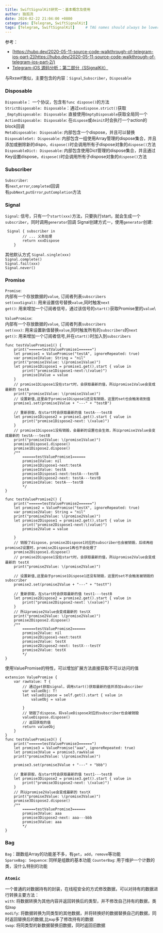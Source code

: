 ```yaml
---
title: SwiftSignalKit研究一：基本概念及使用
author: 独孤流
date: 2024-02-22 21:04:00 +0800
categories: [Telegram, SwiftSignalKit]
tags: [Telegram, SwiftSignalKit]     # TAG names should always be lowercase
---
```


参考：
- [https://hubo.dev/2020-05-11-source-code-walkthrough-of-telegram-ios-part-2](https://hubo.dev/2020-05-11-source-code-walkthrough-of-telegram-ios-part-2/)
- [Telegram-iOS 源码分析：第二部分（SSignalKit）](https://www.jianshu.com/p/887de98ae9f2)

与Rxswif类似，主要包含的内容：`Signal`,`Subscriber`，`Disposable`

### Disposable
`Disposable`： 一个协议，包含有`func dispose()`的方法\
`StrictDisposable: Disposable`：通过`xxdispose.strict()`获取\
`_EmptyDisposable: Disposable`: 直接使用`EmptyDisposable`获取全局同一个\
`ActionDisposable: Disposable`: 在`dispose`或`deinit`时会执行一个action的block回调\
`MetaDisposable: Disposable`: 内部包含一个dispose，并且可以替换\
`DisposableSet: Disposable`: 内部包含一组使用Array管理的dispose集合，并且添加或删除新的dispo，`dispose()`时会调用所有子dispose对象的`dispose()`方法\
`DisposableDict: Disposable`: 内部包含使用Dict管理的dispose集合，并且通过Key设置dispose，`dispose()`时会调用所有子dispose对象的`dispose()`方法

### Subscriber
`Subscriber`: \
有`next`,`error`,`completed`回调\
有`pubNext`,`putError`,`putCompletion`方法

### Signal
`Signal`: 信号，只有一个`start(xxx)`方法，只要执行start，就会生成一个`subscriber`，同时调用`generator`回调
Signal创建方式一，使用`generator`创建: 
```
 Signal { subscriber in
        // ... 义务处理
        return xxxDispose
    }
```
其他默认方式
`Signal.single(xxx)`\
`Signal.complete()`\
`Signal.fail(xxx)`\
`Signal.never()`


### Promise
`Promise`: \
内部有一个存放数据的`value`, 订阅者列表`subscribers`\
`set(xxxSignal)`: 用来设置信号替换`value`,同时触发`next`\
`get()`: 用来增加一个订阅者信号，通过该信号的`start()`获取Promise里的`value`\

`ValuePromise`: \
内部有一个存放数据的`value`, 订阅者列表`subscribers`\
`set(xxx)`: 用来设置新值替换`value`,同时触发所有的`subscribers`的`next`\
`get()`: 用来增加一个订阅者信号,并在`start()`时加入到`subscribers`
```
func testValuePromise1() {
    print("======testValuePromise1======")
    let promise1 = ValuePromise("testA", ignoreRepeated: true)
    var promise1Value: String = "nil"
    print("promise1Value: \(promise1Value)")
    let promise1Dispose1 = promise1.get().start { value in
        print("promise1Dispose1-next:\(value)")
        promise1Value = value
    }
    // promise1Dispose1没在start时，会获取最新的值，所以promise1Value会变成最新的 testA
    print("promise1Value: \(promise1Value)")
    // 设置新值,这里由于promise1Dispose1还没有销毁，这里的set也会触发收到值
    promise1.set(promise1Value + "---" + "testB")
    
    // 重新获取，在start时会获取最新的值 testA---testB
    let promise1Dispose2 = promise1.get().start { value in
        print("promise1Dispose2-next: \(value)")
    }
    // promise1Dispose1没有销毁，会最新的设置也会生效，所以promise1Value会变成最新的 testA---testB
    print("promise1Value: \(promise1Value)")
    promise1Dispose1.dispose()
    promise1Dispose2.dispose()
    /**
        ======testValuePromise1======
        promise1Value: nil
        promise1Dispose1-next:testA
        promise1Value: testA
        promise1Dispose1-next:testA---testB
        promise1Dispose2-next: testA---testB
        promise1Value: testA---testB
        */
}
    
func testValuePromise2() {
    print("======testValuePromise2======")
    let promise2 = ValuePromise("testX", ignoreRepeated: true)
    var promise2Value: String = "nil"
    print("promise2Value: \(promise2Value)")
    let promise2Dispose1 = promise2.get().start { value in
        print("promise2Dispose1-next:\(value)")
        promise2Value = value
        
    }
    // 销毁了dispose，promise2Dispose1对应的subscriber也会被销毁，后续再给promise2设置时，promise2Dispose1再也不会处理了
    promise2Dispose1.dispose()
    // promise2Dispose1没在start时，会获取最新的值，所以promise2Value会变成最新的 testX
    print("promise2Value: \(promise2Value)")
    
    // 设置新值,这里由于promise1Dispose1还没有销毁，这里的set不会触发被销毁的subscriber
    promise2.set(promise2Value + "---" + "testY")
    
    // 重新获取，在start时会获取最新的值 test1---testB
    let promise2Dispose2 = promise2.get().start { value in
        print("promise2Dispose2-next: \(value)")
    }
    // 所以promise2Value会变成最新的 testX
    print("promise2Value: \(promise2Value)")
    promise2Dispose2.dispose()
    /**
        ======testValuePromise2======
        promise2Value: nil
        promise2Dispose1-next:testX
        promise2Value: testX
        promise2Dispose2-next: testX---testY
        promise2Value: testX
        */
}
```
使用ValuePromise的特性，可以增加扩展方法直接获取不可以访问的值
```
extension ValuePromise {
    var rawValue: T {
        // 通过get获取signal，调用start()获取最新的值并添加subscriber
        var valueObj: T!
        let valueDispose = self.get().start { value in
            valueObj = value
            
        }
        // 销毁了dispose，将valueDispose对应的subscriber也会被销毁
        valueDispose.dispose()
        // 返回获取的值
        return valueObj
    }
}
func testValuePromise3() {
    print("======testValuePromise3======")
    let promise3 = ValuePromise("aaa", ignoreRepeated: true)
    let promise3Value = promise3.rawValue
    print("promise3Value: \(promise3Value)")
    
    promise3.set(promise3Value + "---" + "bbb")
    
    // 重新获取，在start时会获取最新的值 test1---testB
    let promise3Dispose2 = promise3.get().start { value in
        print("promise3Dispose2-next: \(value)")
    }
    // 所以promise2Value会变成最新的 testX
    print("promise3Value: \(promise3Value)")
    promise3Dispose2.dispose()
    /**
        ======testValuePromise3======
        promise3Value: aaa
        promise3Dispose2-next: aaa---bbb
        promise3Value: aaa
        */
}
```

### Bag
`Bag`：跟数组Array的功能差不多，有`get`，`add`，`remove`等功能\
`SparseBag: Sequence`: 同样是组数的基本功能
`CounterBag`: 用于维护一个计数的类，没什么特别的功能


### `Atomic`
一个普通的对数据持有的封装，在线程安全的方式修改数据，可以对持有的数据进行转换主要方法：\
`with`: 将数据转换为其他内容并返回转换后的类型，并不修改自己持有的数据，类似`map`\
`modify`: 将数据转换为同类型的其他数据，并将转换好的数据替换自己的数据，同时返回替换后的数据,比`map`多了修改持有的数据\
`swap`: 将同类型的新数据替换旧数据，同时返回旧数据